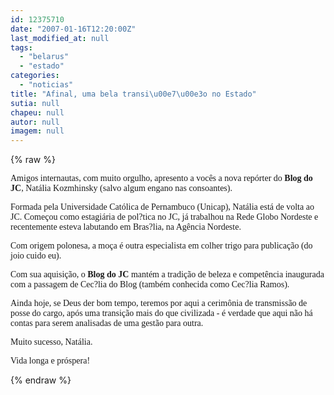 ```yaml
---
id: 12375710
date: "2007-01-16T12:20:00Z"
last_modified_at: null
tags:
  - "belarus"
  - "estado"
categories:
  - "noticias"
title: "Afinal, uma bela transi\u00e7\u00e3o no Estado"
sutia: null
chapeu: null
autor: null
imagem: null
---
```

{% raw %}
<p><P><FONT face=Verdana>Amigos internautas, com muito orgulho, apresento a vocês a nova repórter do<STRONG> Blog do JC</STRONG>, Natália Kozmhinsky (salvo algum engano nas consoantes).</FONT></P></p>
<p><P><FONT face=Verdana>Formada pela Universidade Católica de Pernambuco (Unicap), Natália está de volta ao JC. Começou como estagiária de pol?tica no JC, já trabalhou na Rede Globo Nordeste e recentemente esteva labutando em Bras?lia, na Agência Nordeste.</FONT></P></p>
<p><P><FONT face=Verdana>Com origem polonesa, a moça é outra especialista em colher trigo para publicação (do joio cuido eu).</FONT></P></p>
<p><P><FONT face=Verdana>Com sua aquisição, o <STRONG>Blog do JC</STRONG> mantém a tradição de beleza e competência inaugurada com a passagem de Cec?lia do Blog (também conhecida como Cec?lia Ramos).</FONT></P></p>
<p><P><FONT face=Verdana>Ainda hoje, se Deus der bom tempo, teremos por aqui a cerimônia de transmissão de posse do cargo, após uma transição mais do que civilizada - é verdade que aqui não há contas para serem analisadas de uma gestão para outra.</FONT></P></p>
<p><P><FONT face=Verdana>Muito sucesso, Natália. </FONT></P></p>
<p><P><FONT face=Verdana>Vida longa e próspera!</FONT></P> </p>
{% endraw %}